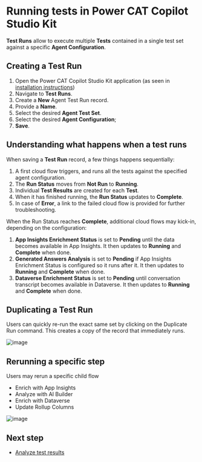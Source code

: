 # Running tests in Power CAT Copilot Studio Kit

**Test Runs** allow to execute multiple **Tests** contained in a single test set against a specific **Agent Configuration**.

## Creating a Test Run

1. Open the Power CAT Copilot Studio Kit application (as seen in [installation instructions](./INSTALLATION_INSTRUCTIONS.md#access-the-copilot-studio-accelerator-app))
2. Navigate to **Test Runs**.
3. Create a **New** Agent Test Run record.
4. Provide a **Name**.
5. Select the desired **Agent Test Set**.
6. Select the desired **Agent Configuration**;
7. **Save**.

## Understanding what happens when a test runs

When saving a **Test Run** record, a few things happens sequentially:
1. A first cloud flow triggers, and runs all the tests against the specified agent configuration.
2. The **Run Status** moves from **Not Run** to **Running**.
3. Individual **Test Results** are created for each **Test**.
4. When it has finished running, the **Run Status** updates to **Complete**.
5. In case of **Error**, a link to the failed cloud flow is provided for further troubleshooting.
  
When the Run Status reaches **Complete**, additional cloud flows may kick-in, depending on the configuration:
1. **App Insights Enrichment Status** is set to **Pending** until the data becomes available in App Insights. It then updates to **Running** and **Complete** when done.
2. **Generated Answers Analysis** is set to **Pending** if App Insights Enrichment Status is configured so it runs after it. It then updates to **Running** and **Complete** when done.
3. **Dataverse Enrichment Status** is set to **Pending** until conversation transcript becomes available in Dataverse. It then updates to **Running** and **Complete** when done.

## Duplicating a Test Run

Users can quickly re-run the exact same set by clicking on the Duplicate Run command.
This creates a copy of the record that immediately runs.

![image](https://github.com/microsoft/Powercat-Copilotstudio-Accelerator/assets/37898885/cca5ee96-8b41-42a4-a7e4-4d8d104493f2)

## Rerunning a specific step

Users may rerun a specific child flow
- Enrich with App Insights
- Analyze with AI Builder
- Enrich with Dataverse
- Update Rollup Columns

![image](https://github.com/microsoft/Powercat-Copilotstudio-Accelerator/assets/37898885/cd8cd44a-5e77-4a49-8c7b-cedfd0273153)

## Next step
- [Analyze test results](./ANALYZE_TEST_RESULTS.md)


